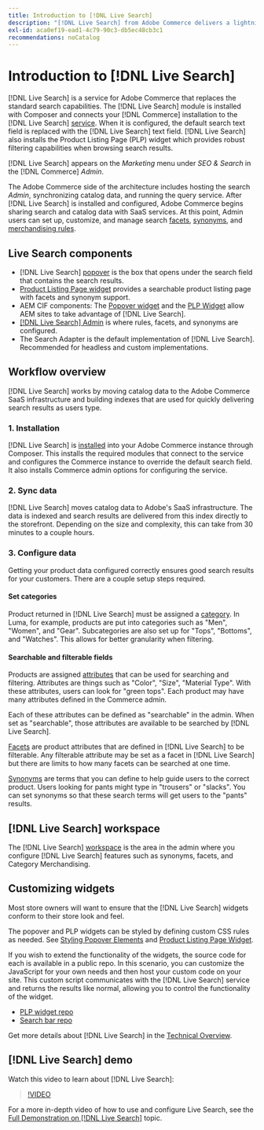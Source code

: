 ```yaml
---
title: Introduction to [!DNL Live Search]
description: "[!DNL Live Search] from Adobe Commerce delivers a lightning fast, super-relevant, and intuitive search experience."
exl-id: aca0ef19-ead1-4c79-90c3-db5ec48cb3c1
recommendations: noCatalog
---
```

# Introduction to [!DNL Live Search]

[!DNL Live Search] is a service for Adobe Commerce that replaces the standard search capabilities. The [!DNL Live Search] module is installed with Composer and connects your [!DNL Commerce] installation to the [!DNL Live Search] [service](../landing/saas.md). When it is configured, the default search text field is replaced with the [!DNL Live Search] text field. [!DNL Live Search] also installs the Product Listing Page (PLP) widget which provides robust filtering capabilities when browsing search results.

[!DNL Live Search] appears on the *Marketing* menu under *SEO & Search* in the [!DNL Commerce] *Admin*.

The Adobe Commerce side of the architecture includes hosting the search *Admin*, synchronizing catalog data, and running the query service. After [!DNL Live Search] is installed and configured, Adobe Commerce begins sharing search and catalog data with SaaS services. At this point, Admin users can set up, customize, and manage search [facets](facets.md), [synonyms](synonyms.md), and [merchandising rules](category-merch.md).

## Live Search components

* [!DNL Live Search] [popover](storefront-popover.md) is the box that opens under the search field that contains the search results.
* [Product Listing Page widget](plp-styling.md) provides a searchable product listing page with facets and synonym support.
* AEM CIF components: The [Popover widget](https://github.com/adobe/aem-cif-guides-venia/pull/319) and the [PLP Widget](https://github.com/adobe/aem-cif-guides-venia/pull/320) allow AEM sites to take advantage of [!DNL Live Search].
* [[!DNL Live Search] Admin](workspace.md) is where rules, facets, and synonyms are configured.
* The Search Adapter is the default implementation of [!DNL Live Search]. Recommended for headless and custom implementations.

## Workflow overview

[!DNL Live Search] works by moving catalog data to the Adobe Commerce SaaS infrastructure and building indexes that are used for quickly delivering search results as users type. 

### 1. Installation

[!DNL Live Search] is [installed](install.md) into your Adobe Commerce instance through Composer. This installs the required modules that connect to the service and configures the Commerce instance to override the default search field. It also installs Commerce admin options for configuring the service.

### 2. Sync data

[!DNL Live Search] moves catalog data to Adobe's SaaS infrastructure. The data is indexed and search results are delivered from this index directly to the storefront. Depending on the size and complexity, this can take from 30 minutes to a couple hours.

### 3. Configure data

Getting your product data configured correctly ensures good search results for your customers. There are a couple setup steps required.

#### Set categories

Product returned in [!DNL Live Search] must be assigned a [category](https://experienceleague.adobe.com/docs/commerce-admin/catalog/categories/categories.html). In Luma, for example, products are put into categories such as "Men", "Women", and "Gear". Subcategories are also set up for "Tops", "Bottoms", and "Watches". This allows for better granularity when filtering.

#### Searchable and filterable fields

Products are assigned [attributes](https://experienceleague.adobe.com/docs/commerce-admin/catalog/product-attributes/product-attributes.html) that can be used for searching and filtering. Attributes are things such as "Color", "Size", "Material Type". With these attributes, users can look for "green tops". Each product may have many attributes defined in the Commerce admin.

Each of these attributes can be defined as "searchable" in the admin. When set as "searchable", those attributes are available to be searched by [!DNL Live Search].

[Facets](facets.md) are product attributes that are defined in [!DNL Live Search] to be filterable. Any filterable attribute may be set as a facet in [!DNL Live Search] but there are limits to how many facets can be searched at one time.

[Synonyms](synonyms.md) are terms that you can define to help guide users to the correct product. Users looking for pants might type in "trousers" or "slacks". You can set synonyms so that these search terms will get users to the "pants" results.

## [!DNL Live Search] workspace

The [!DNL Live Search] [workspace](workspace.md) is the area in the admin where you configure [!DNL Live Search] features such as synonyms, facets, and Category Merchandising.

## Customizing widgets

Most store owners will want to ensure that the [!DNL Live Search] widgets conform to their store look and feel.

The popover and PLP widgets can be styled by defining custom CSS rules as needed. See [Styling Popover Elements](storefront-popover-styling.md) and [Product Listing Page Widget](plp-styling.md).

If you wish to extend the functionality of the widgets, the source code for each is available in a public repo.
In this scenario, you can customize the JavaScript for your own needs and then host your custom code on your site. This custom script communicates with the [!DNL Live Search] service and returns the results like normal, allowing you to control the functionality of the widget.

* [PLP widget repo](https://github.com/adobe/storefront-product-listing-page)
* [Search bar repo](https://github.com/adobe/storefront-search-as-you-type)

Get more details about [!DNL Live Search] in the [Technical Overview](technical-overview.md).


## [!DNL Live Search] demo

Watch this video to learn about [!DNL Live Search]:

>[!VIDEO](https://video.tv.adobe.com/v/3418679?quality=12&learn=on)

For a more in-depth video of how to use and configure Live Search, see the [Full Demonstration on [!DNL Live Search]](https://experienceleague.adobe.com/docs/commerce-learn/tutorials/marketing/live-search-full-demonstration.html) topic.
